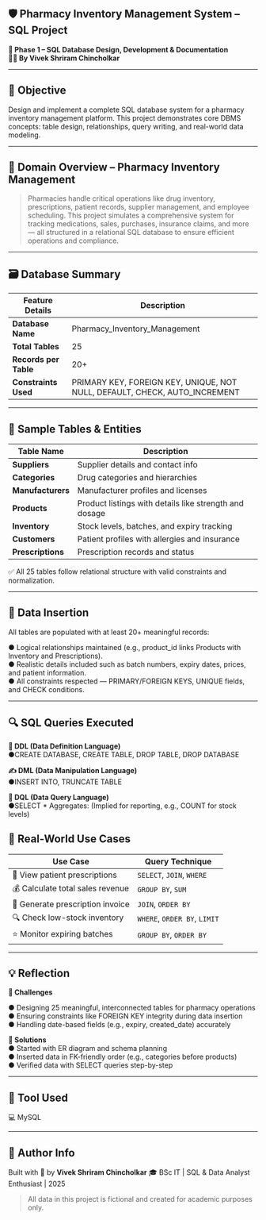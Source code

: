 🛡️ Pharmacy Inventory Management System – SQL Project
--
**📆 Phase 1 – SQL Database Design, Development & Documentation<br>  👨‍💻 By Vivek Shriram Chincholkar**
____

📌 Objective
--
Design and implement a complete SQL database system for a pharmacy inventory management platform. This project demonstrates core DBMS concepts: table design, relationships, query writing, and real-world data modeling.
____

🧠 Domain Overview – Pharmacy Inventory Management
--
>Pharmacies handle critical operations like drug inventory, prescriptions, patient records, supplier management, and employee scheduling. This project simulates a comprehensive system for tracking medications, sales, purchases, insurance claims, and more — all structured in a relational SQL database to ensure efficient operations and compliance.
___

🗃️ Database Summary
--
| Feature Details       | Description                                                                 |
| --------------------- | --------------------------------------------------------------------------- |
| **Database Name**     | Pharmacy\_Inventory\_Management                                             |
| **Total Tables**      | 25                                                                          |
| **Records per Table** | 20+                                                                         |
| **Constraints Used**  | PRIMARY KEY, FOREIGN KEY, UNIQUE, NOT NULL, DEFAULT, CHECK, AUTO\_INCREMENT |
___
🧱 Sample Tables & Entities
--

| Table Name        | Description                                            |
| ----------------- | ------------------------------------------------------ |
| **Suppliers**     | Supplier details and contact info                      |
| **Categories**    | Drug categories and hierarchies                        |
| **Manufacturers** | Manufacturer profiles and licenses                     |
| **Products**      | Product listings with details like strength and dosage |
| **Inventory**     | Stock levels, batches, and expiry tracking             |
| **Customers**     | Patient profiles with allergies and insurance          |
| **Prescriptions** | Prescription records and status                        |

✅ All 25 tables follow relational structure with valid constraints and normalization.
___
💾 Data Insertion
--
All tables are populated with at least 20+ meaningful records:

● Logical relationships maintained (e.g., product_id links Products with Inventory and Prescriptions).  
● Realistic details included such as batch numbers, expiry dates, prices, and patient information.  
● All constraints respected — PRIMARY/FOREIGN KEYS, UNIQUE fields, and CHECK conditions. 
___
🔍 SQL Queries Executed
--
**🔨 DDL (Data Definition Language)**  
●CREATE DATABASE, CREATE TABLE, DROP TABLE, DROP DATABASE

**✍️ DML (Data Manipulation Language)**  
●INSERT INTO, TRUNCATE TABLE

**🔎 DQL (Data Query Language)**  
●SELECT *
Aggregates: (Implied for reporting, e.g., COUNT for stock levels)

🧠 Real-World Use Cases
--
|  Use Case                      |  Query Technique    |
| -------------------------------- | ---------------------------- |
| 💊 View patient prescriptions    | `SELECT`, `JOIN`, `WHERE`    |
| 💰 Calculate total sales revenue | `GROUP BY`, `SUM`            |
| 🧾 Generate prescription invoice | `JOIN`, `ORDER BY`           |
| 🔍 Check low-stock inventory     | `WHERE`, `ORDER BY`, `LIMIT` |
| ⭐ Monitor expiring batches       | `GROUP BY`, `ORDER BY`       |

___
💡 Reflection
--
**🧱 Challenges**

● Designing 25 meaningful, interconnected tables for pharmacy operations    
● Ensuring constraints like FOREIGN KEY integrity during data insertion  
● Handling date-based fields (e.g., expiry, created_date) accurately  

**🔧 Solutions**  
● Started with ER diagram and schema planning  
● Inserted data in FK-friendly order (e.g., categories before products)  
● Verified data with SELECT queries step-by-step  
___
🧰 Tool Used
--
💻 MySQL
___
🙌 Author Info
--
Built with 💙 by **Vivek Shriram Chincholkar**
🎓 BSc IT | SQL & Data Analyst Enthusiast | 2025

> All data in this project is fictional and created for academic purposes only.
